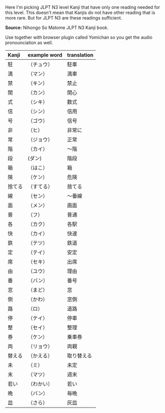 Here I'm picking JLPT N3 level Kanji that have only one reading needed for this level. This doesn't mean that Kanjis do not have other reading that is more rare. But for JLPT N3 are these readings sufficient.

**Source:**
Nihongo So Matome JLPT N3 Kanji book.


Use together with browser plugin called Yomichan so you get the audio pronounciation as well.

| Kanji | example word | translation
| :---------   | :--------------     | :----------- |
|駐|（チュウ）  | 駐車|（ちゅうしゃ）    | parking |
|満|（マン）　  | 満車|（まんしゃ）    　| full of cars|
|禁|（キン）　  | 禁止|（きんし）      　| prohibition|
|関|（カン）    | 関心|（カンシン）　    | interest|
|式|（シキ）　  | 数式|（すうしき）      | numerical formula|
|信|（シン）　  | 信用|（しんよう）　    | trust|
|号|（ゴウ）　  | 信号|（シンゴウ）　    | a signal, a traffic light|
|非|（ヒ）　    | 非常に|（ひじょうに）　| extremely|
|常|（ジョウ）　| 正常|（せいじょう）（な）| normal|
|階|（カイ）　  | ～階|（かい）　        | floor|
|段|(ダン)      | 階段|（かいだん）　    | stairs|
|箱|（はこ）　  | 箱     | （はこ）               | a box   |
|険|（ケン）　  | 危険|（きけん）（な）   | danger|
|捨てる|（すてる）　| 捨てる |（すてる）  　             | to throw away |
|線|（セン）     | ～番線|（ばんせん）    | line (platform) number ...
|面|（メン）     | 画面|（がめん）        | a screen
|普|（フ）    | 普通|（ふつう）（の）     | ordinary
|各|（カク）    | 各駅|（かくえき）        | every station |
|快|（カイ）    | 快速|（かいそく）        | high speed
|鉄|（テツ）    | 鉄道|（てつどう）        | a railway |
|定|（テイ）    | 安定|（あんてい）        | stability       |
|席|（セキ）     | 出席|（しゅっせき）     | attendance       |
|由|（ユウ）     | 理由|（りゆう）         | a reason          |
|番|（バン）     | 番号|（ばんごう）       | a number        |
|窓|（まど）     | 窓|（まど）               | a window          |
|側|（かわ）     | 窓側|（まどがわ）       | the window side          |
|路|（ロ）     | 道路|（どうろ）           | a road          |
|停|（テイ）     | 停車|（ていしゃ）       | stopping of a vehicle  |
|整|（セイ）     | 整理|（せいり）         | arrangement          |
|券|（ケン）     | 乗車券|（じょうしゃけん）     | a (boarding) ticket |
|両|（リョウ）     | 両親|（りょうしん）         | parents          |
|替える| （かえる）    | 取り替える|（とりかえる）| exchange (one thing for another) |
|未|（ミ）      | 未定|（みてい）         | undecided         |
|末|（マツ）     | 週末|（しゅうまつ）     | the weekend         |
|若い|（わかい）     |若い  |（わかい）                | young         |
|晩|（バン）     | 毎晩|（まいばん）       | every night          |
|皿|（さら）     | 灰皿|（はいざら）       | an ashtray          |

















